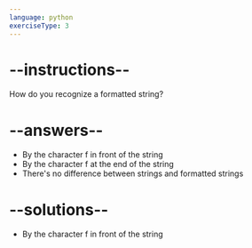 ```yaml
---
language: python
exerciseType: 3
---
```


# --instructions--

How do you recognize a formatted string?

# --answers--

- By the character f in front of the string
- By the character f at the end of the string
- There's no difference between strings and formatted strings

# --solutions--

- By the character f in front of the string
